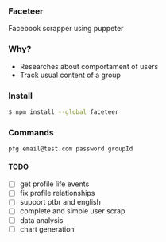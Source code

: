 ### Faceteer

Facebook scrapper using puppeter

### Why?
- Researches about comportament of users
- Track usual content of a group

### Install

```bash
$ npm install --global faceteer
```

### Commands
```
pfg email@test.com password groupId
```

#### TODO

- [ ] get profile life events
- [ ] fix profile relationships
- [ ] support ptbr and english
- [ ] complete and simple user scrap
- [ ] data analysis
- [ ] chart generation
